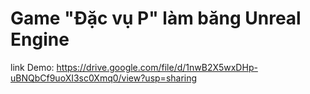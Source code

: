 # Game "Đặc vụ P" làm băng Unreal Engine

link Demo: https://drive.google.com/file/d/1nwB2X5wxDHp-uBNQbCf9uoXI3sc0Xmq0/view?usp=sharing
